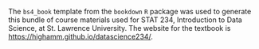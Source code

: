 The `bs4_book` template from the `bookdown` `R` package was used to generate this bundle of course materials used for STAT 234, Introduction to Data Science, at St. Lawrence University. The website for the textbook is <https://highamm.github.io/datascience234/>.
